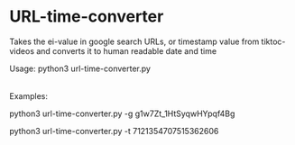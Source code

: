 # URL-time-converter
Takes the ei-value in google search URLs, or timestamp value from tiktoc-videos and converts it to human readable date and time

Usage: python3 url-time-converter.py <option> <value>

Examples: 

python3 url-time-converter.py -g g1w7Zt_1HtSyqwHYpqf4Bg

python3 url-time-converter.py -t 7121354707515362606


